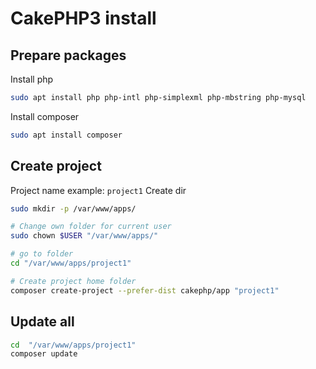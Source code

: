 # CakePHP3 install
## Prepare packages

Install php
```bash
sudo apt install php php-intl php-simplexml php-mbstring php-mysql
```

Install composer
```bash
sudo apt install composer
```

## Create project
Project name example: `project1`
Create dir
```bash
sudo mkdir -p /var/www/apps/

# Change own folder for current user
sudo chown $USER "/var/www/apps/"

# go to folder
cd "/var/www/apps/project1"

# Create project home folder
composer create-project --prefer-dist cakephp/app "project1"
```

## Update all
```bash
cd  "/var/www/apps/project1"
composer update
```


